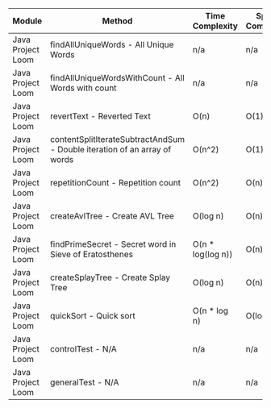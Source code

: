 | Module | Method | Time Complexity | Space Complexity | Repetitions | Measured Duration | Machine |
|---|---|---|---|---|---|---|
| Java Project Loom | findAllUniqueWords - All Unique Words | n/a | n/a | 10000 | 1447 | Prototype |
| Java Project Loom | findAllUniqueWordsWithCount - All Words with count | n/a | n/a | 10000 | 1321 | Prototype |
| Java Project Loom | revertText - Reverted Text | O(n) | O(1) | 10000 | 515 | Prototype |
| Java Project Loom | contentSplitIterateSubtractAndSum - Double iteration of an array of words | O(n^2) | O(1) | 10000 | 412 | Prototype |
| Java Project Loom | repetitionCount - Repetition count | O(n^2) | O(n) | 10000 | 2485 | Prototype |
| Java Project Loom | createAvlTree - Create AVL Tree | O(log n) | O(n) | 10000 | 260 | Prototype |
| Java Project Loom | findPrimeSecret - Secret word in Sieve of Eratosthenes | O(n * log(log n)) | O(n) | 10000 | 687 | Prototype |
| Java Project Loom | createSplayTree - Create Splay Tree | O(log n) | O(n) | 10000 | 321 | Prototype |
| Java Project Loom | quickSort - Quick sort | O(n * log n) | O(log n) | 10000 | 1281 | Prototype |
| Java Project Loom | controlTest - N/A | n/a | n/a | 10000 | 717 | Prototype |
| Java Project Loom | generalTest - N/A | n/a | n/a | 10000 | 211 | Prototype |
